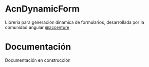 # AcnDynamicForm

Libreria para generación dinamica de formularios, desarrollada por la comunidad angular [@accenture](https://github.com/accenture)

# Documentación 

Documentación en construcción
